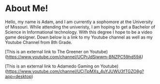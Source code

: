 # About Me!
Hello, my name is Adam, and I am currently a sophomore at the University of Missouri. While attending the univeristy, I am hoping to get a Bachelor of Science in Informational technology. With this degree I hope to be a video game designer. Down below is a link to my Youtube channel as well as my Youtube Channel from 8th Grade.

[This is an external link to The Greener on Youtube) (https://www.youtube.com/channel/UCPrJdSiwwm-BNZPC59hd59A)

[This is an external link to Adamedo Gaming on Youtube) (https://www.youtube.com/channel/UCjTpMXs_4uYJUWU3fTGZO8g?app=desktop) 
